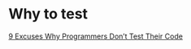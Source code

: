 # Why to test
[9 Excuses Why Programmers Don’t Test Their Code](https://medium.com/better-programming/9-excuses-why-programmers-dont-test-their-code-8860a616b1b5)
